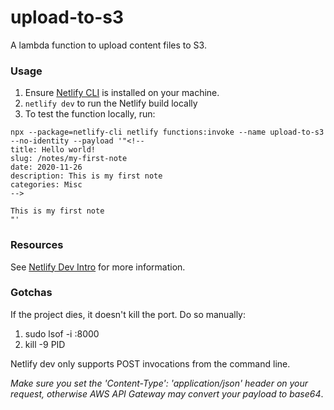 # upload-to-s3

A lambda function to upload content files to S3.

### Usage

1. Ensure [Netlify CLI](https://github.com/netlify/cli) is installed on your machine.
2. `netlify dev` to run the Netlify build locally
3. To test the function locally, run:

```
npx --package=netlify-cli netlify functions:invoke --name upload-to-s3 --no-identity --payload '"<!--
title: Hello world!
slug: /notes/my-first-note
date: 2020-11-26
description: This is my first note
categories: Misc
-->

This is my first note
"'
```

### Resources

See [Netlify Dev Intro](https://github.com/netlify/cli/blob/master/docs/netlify-dev.md) for more information.

### Gotchas

If the project dies, it doesn't kill the port. Do so manually:

1. sudo lsof -i :8000
2. kill -9 PID

Netlify dev only supports POST invocations from the command line.

_Make sure you set the 'Content-Type': 'application/json' header on your request, otherwise AWS API Gateway may convert your payload to base64_.
